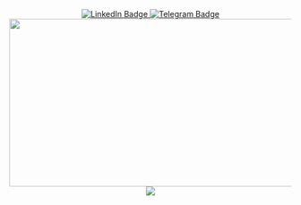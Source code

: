 <div id="badges" align="center">
  <a href="your-linkedin-URL">
    <img src="https://img.shields.io/badge/LinkedIn-144b6f?style=for-the-badge&logo=linkedin&logoColor=white" alt="LinkedIn Badge"/>
  </a>
   <a href="https://t.me/salemvi">
    <img src="https://img.shields.io/badge/Telegram-144b6f?style=for-the-badge&logo=telegram&logoColor=white" alt="Telegram Badge"/>
   </a>
</div>

<div align="center">
  <img src="https://media.giphy.com/media/dWesBcTLavkZuG35MI/giphy.gif" width="600" height="300"/>
</div>




<div id="header" align="center" >
  <img src="https://github.com/salemvi/salemvi/assets/126908341/4bc79563-1191-4eb2-84ef-a0931faccc7b"/>
</div>


<!--
**salemvi/salemvi** is a ✨ _special_ ✨ repository because its `README.md` (this file) appears on your GitHub profile.

Here are some ideas to get you started:

- 🔭 I’m currently working on ...
- 🌱 I’m currently learning ...
- 👯 I’m looking to collaborate on ...
- 🤔 I’m looking for help with ...
- 💬 Ask me about ...
- 📫 How to reach me: ...
- 😄 Pronouns: ...
- ⚡ Fun fact: ...
-->
